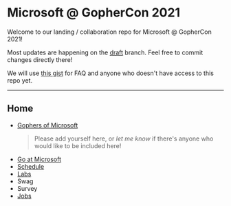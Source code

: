 # Microsoft @ GopherCon 2021

Welcome to our landing / collaboration repo for Microsoft @ GopherCon 2021!

Most updates are happening on the [draft](https://github.com/the-gophers/gophercon-2021/tree/draft) branch. Feel free to commit changes directly there!

We will use [this gist](https://gist.github.com/asw101/cc31cf8d03e68bd45db172788cff015b) for FAQ and anyone who doesn't have access to this repo yet.

---

## Home

- [Gophers of Microsoft](gophers.md)  
  > Please add yourself here, or _let me know_ if there's anyone who would like to be included here!
- [Go at Microsoft](go-at-microsoft.md)
- [Schedule](schedule.md)
- [Labs](labs.md)
- Swag
- Survey
- [Jobs](jobs.md)
